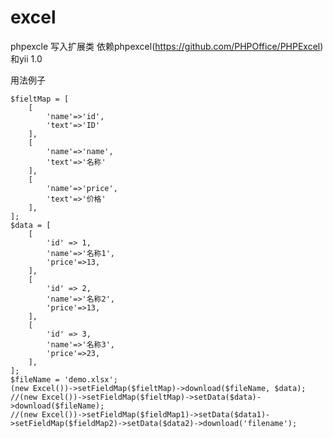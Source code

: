 excel
============================================
phpexcle 写入扩展类 依赖phpexcel(https://github.com/PHPOffice/PHPExcel) 和yii 1.0

用法例子
```
$fieltMap = [
    [
        'name'=>'id',
        'text'=>'ID'
    ],
    [
        'name'=>'name',
        'text'=>'名称'
    ],
    [
        'name'=>'price',
        'text'=>'价格'
    ],
];
$data = [
    [
        'id' => 1,
        'name'=>'名称1',
        'price'=>13,
    ],
    [
        'id' => 2,
        'name'=>'名称2',
        'price'=>13,
    ],
    [
        'id' => 3,
        'name'=>'名称3',
        'price'=>23,
    ],
];
$fileName = 'demo.xlsx';
(new Excel())->setFieldMap($fieltMap)->download($fileName, $data);
//(new Excel())->setFieldMap($fieltMap)->setData($data)->download($fileName);
//(new Excel())->setFieldMap($fieldMap1)->setData($data1)->setFieldMap($fieldMap2)->setData($data2)->download('filename');
```